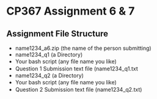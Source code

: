# CP367 Assignment 6 & 7

## Assignment File Structure

- name1234_a6.zip (the name of the person submitting)
- name1234_q1 (a Directory)
- Your bash script (any ﬁle name you like)
- Question 1 Submission text ﬁle (name1234_q1.txt
- name1234_q2 (a Directory)
- Your bash script (any ﬁle name you like)
- Question 2 Submission text ﬁle (name1234_q2.txt)
